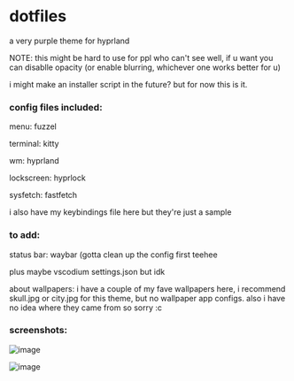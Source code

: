 # dotfiles
a very purple theme for hyprland

NOTE: this might be hard to use for ppl who can't see well, if u want you can disablle opacity (or enable blurring, whichever one works better for u)

i might make an installer script in the future? but for now this is it.

### config files included:

menu: fuzzel

terminal: kitty

wm: hyprland

lockscreen: hyprlock

sysfetch: fastfetch

i also have my keybindings file here but they're just a sample

### to add:

status bar: waybar (gotta clean up the config first teehee

plus maybe vscodium settings.json but idk

about wallpapers: i have a couple of my fave wallpapers here, i recommend skull.jpg or city.jpg for this theme, but no wallpaper app configs. also i have no idea where they came from so sorry :c

### screenshots:
![image](https://github.com/user-attachments/assets/66fe955f-7773-4165-b3bf-89d020ab5eaf)

![image](https://github.com/user-attachments/assets/f4c67217-1835-4183-bf36-f221f45454bb)
